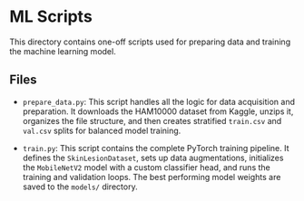 # ML Scripts

This directory contains one-off scripts used for preparing data and training the machine learning model.

## Files

- `prepare_data.py`: This script handles all the logic for data acquisition and preparation. It downloads the HAM10000 dataset from Kaggle, unzips it, organizes the file structure, and then creates stratified `train.csv` and `val.csv` splits for balanced model training.

- `train.py`: This script contains the complete PyTorch training pipeline. It defines the `SkinLesionDataset`, sets up data augmentations, initializes the `MobileNetV2` model with a custom classifier head, and runs the training and validation loops. The best performing model weights are saved to the `models/` directory. 